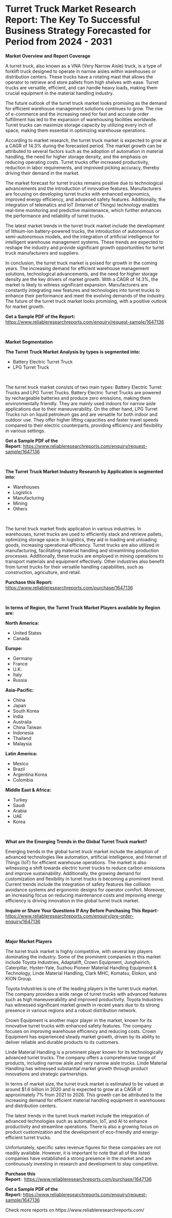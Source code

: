 <p><h1>Turret Truck Market Research Report: The Key To Successful Business Strategy Forecasted for Period from 2024 - 2031</h1></p><p><strong>Market Overview and Report Coverage</strong></p>
<p><p>A turret truck, also known as a VNA (Very Narrow Aisle) truck, is a type of forklift truck designed to operate in narrow aisles within warehouses or distribution centers. These trucks have a rotating mast that allows the operator to retrieve and store pallets from high shelves with ease. Turret trucks are versatile, efficient, and can handle heavy loads, making them crucial equipment in the material handling industry.</p><p>The future outlook of the turret truck market looks promising as the demand for efficient warehouse management solutions continues to grow. The rise of e-commerce and the increasing need for fast and accurate order fulfillment has led to the expansion of warehousing facilities worldwide. Turret trucks can maximize storage capacity by utilizing every inch of space, making them essential in optimizing warehouse operations.</p><p>According to market research, the turret truck market is expected to grow at a CAGR of 14.3% during the forecasted period. The market growth can be attributed to several factors such as the adoption of automation in material handling, the need for higher storage density, and the emphasis on reducing operating costs. Turret trucks offer increased productivity, reduction in labor requirements, and improved picking accuracy, thereby driving their demand in the market.</p><p>The market forecast for turret trucks remains positive due to technological advancements and the introduction of innovative features. Manufacturers are focusing on developing turret trucks with enhanced ergonomics, improved energy efficiency, and advanced safety features. Additionally, the integration of telematics and IoT (Internet of Things) technology enables real-time monitoring and predictive maintenance, which further enhances the performance and reliability of turret trucks.</p><p>The latest market trends in the turret truck market include the development of lithium-ion battery-powered trucks, the introduction of autonomous or semi-autonomous models, and the integration of artificial intelligence for intelligent warehouse management systems. These trends are expected to reshape the industry and provide significant growth opportunities for turret truck manufacturers and suppliers.</p><p>In conclusion, the turret truck market is poised for growth in the coming years. The increasing demand for efficient warehouse management solutions, technological advancements, and the need for higher storage density are the key drivers of market growth. With a CAGR of 14.3%, the market is likely to witness significant expansion. Manufacturers are constantly integrating new features and technologies into turret trucks to enhance their performance and meet the evolving demands of the industry. The future of the turret truck market looks promising, with a positive outlook for market growth.</p></p>
<p><strong>Get a Sample PDF of the Report:</strong> <a href="https://www.reliableresearchreports.com/enquiry/request-sample/1647136">https://www.reliableresearchreports.com/enquiry/request-sample/1647136</a></p>
<p>&nbsp;</p>
<p><strong>Market Segmentation</strong></p>
<p><strong>The Turret Truck Market Analysis by types is segmented into:</strong></p>
<p><ul><li>Battery Electric Turret Truck</li><li>LPG Turret Truck</li></ul></p>
<p>&nbsp;</p>
<p><p>The turret truck market consists of two main types: Battery Electric Turret Trucks and LPG Turret Trucks. Battery Electric Turret Trucks are powered by rechargeable batteries and produce zero emissions, making them environmentally friendly. They are mainly used indoors for narrow aisle applications due to their maneuverability. On the other hand, LPG Turret Trucks run on liquid petroleum gas and are versatile for both indoor and outdoor use. They offer higher lifting capacities and faster travel speeds compared to their electric counterparts, providing efficiency and flexibility in various settings.</p></p>
<p><strong>Get a Sample PDF of the Report:</strong>&nbsp;<a href="https://www.reliableresearchreports.com/enquiry/request-sample/1647136">https://www.reliableresearchreports.com/enquiry/request-sample/1647136</a></p>
<p>&nbsp;</p>
<p><strong>The Turret Truck Market Industry Research by Application is segmented into:</strong></p>
<p><ul><li>Warehouses</li><li>Logistics</li><li>Manufacturing</li><li>Mining</li><li>Others</li></ul></p>
<p>&nbsp;</p>
<p><p>The turret truck market finds application in various industries. In warehouses, turret trucks are used to efficiently stack and retrieve pallets, optimizing storage space. In logistics, they aid in loading and unloading goods, increasing operational efficiency. Turret trucks are also utilized in manufacturing, facilitating material handling and streamlining production processes. Additionally, these trucks are employed in mining operations to transport materials and equipment effectively. Other industries also benefit from turret trucks for their versatile handling capabilities, such as construction, agriculture, and retail.</p></p>
<p><strong>Purchase this Report:</strong>&nbsp; <a href="https://www.reliableresearchreports.com/purchase/1647136">https://www.reliableresearchreports.com/purchase/1647136</a></p>
<p>&nbsp;</p>
<p><strong>In terms of Region, the Turret Truck Market Players available by Region are:</strong></p>
<p>
    <p> <strong> North America: </strong>
        <ul>
            <li>United States</li>
            <li>Canada</li>
        </ul>
        </p> 
    <p> <strong> Europe: </strong>
        <ul>
            <li>Germany</li>
            <li>France</li>
            <li>U.K.</li>
            <li>Italy</li>
            <li>Russia</li>
        </ul>
        </p> 
    <p> <strong> Asia-Pacific: </strong>
        <ul>
            <li>China</li>
            <li>Japan</li>
            <li>South Korea</li>
            <li>India</li>
            <li>Australia</li>
            <li>China Taiwan</li>
            <li>Indonesia</li>
            <li>Thailand</li>
            <li>Malaysia</li>
        </ul>
        </p> 
    <p> <strong> Latin America: </strong>
        <ul>
            <li>Mexico</li>
            <li>Brazil</li>
            <li>Argentina Korea</li>
            <li>Colombia</li>
        </ul>
        </p> 
    <p> <strong> Middle East & Africa: </strong>
        <ul>
            <li>Turkey</li>
            <li>Saudi</li>
            <li>Arabia</li>
            <li>UAE</li>
            <li>Korea</li>
        </ul>
    </p>
    </p>
<p>&nbsp;</p>
<p><strong>What are the Emerging Trends in the Global Turret Truck market?</strong></p>
<p><p>Emerging trends in the global turret truck market include the adoption of advanced technologies like automation, artificial intelligence, and Internet of Things (IoT) for efficient warehouse operations. The market is also witnessing a shift towards electric turret trucks to reduce carbon emissions and improve sustainability. Additionally, the growing demand for customization and flexibility in turret trucks is becoming a prominent trend. Current trends include the integration of safety features like collision avoidance systems and ergonomic designs for operator comfort. Moreover, an increasing focus on reducing maintenance costs and improving energy efficiency is driving innovation in the global turret truck market.</p></p>
<p><strong>Inquire or Share Your Questions If Any Before Purchasing This Report</strong>- <a href="https://www.reliableresearchreports.com/enquiry/pre-order-enquiry/1647136">https://www.reliableresearchreports.com/enquiry/pre-order-enquiry/1647136</a></p>
<p>&nbsp;</p>
<p><strong>Major Market Players</strong></p>
<p><p>The turret truck market is highly competitive, with several key players dominating the industry. Some of the prominent companies in this market include Toyota Industries, Adaptalift, Crown Equipment, Jungheirich, Caterpillar, Hyster-Yale, Suzhou Pioneer Material Handling Equipment & Technology, Linde Material Handling, Clark MHC, Komatsu, Elokon, and KION Group.</p><p>Toyota Industries is one of the leading players in the turret truck market. The company provides a wide range of turret trucks with advanced features such as high maneuverability and improved productivity. Toyota Industries has witnessed significant market growth in recent years due to its strong presence in various regions and a robust distribution network.</p><p>Crown Equipment is another major player in the market, known for its innovative turret trucks with enhanced safety features. The company focuses on improving warehouse efficiency and reducing costs. Crown Equipment has experienced steady market growth, driven by its ability to deliver reliable and durable products to its customers.</p><p>Linde Material Handling is a prominent player known for its technologically advanced turret trucks. The company offers a comprehensive range of products, including narrow aisle and very narrow aisle trucks. Linde Material Handling has witnessed substantial market growth through product innovations and strategic partnerships.</p><p>In terms of market size, the turret truck market is estimated to be valued at around $1.6 billion in 2020 and is expected to grow at a CAGR of approximately 7% from 2021 to 2026. This growth can be attributed to the increasing demand for efficient material handling equipment in warehouses and distribution centers.</p><p>The latest trends in the turret truck market include the integration of advanced technologies such as automation, IoT, and AI to enhance productivity and streamline operations. There is also a growing focus on product customization and the development of eco-friendly and energy-efficient turret trucks.</p><p>Unfortunately, specific sales revenue figures for these companies are not readily available. However, it is important to note that all of the listed companies have established a strong presence in the market and are continuously investing in research and development to stay competitive.</p></p>
<p><strong>Purchase this Report:</strong>&nbsp;&nbsp;<a href="https://www.reliableresearchreports.com/purchase/1647136">https://www.reliableresearchreports.com/purchase/1647136</a></p>
<p></p>
<p><strong>Get a Sample PDF of the Report:</strong>&nbsp;<a href="https://www.reliableresearchreports.com/enquiry/request-sample/1647136">https://www.reliableresearchreports.com/enquiry/request-sample/1647136</a></p>
<p>Check more reports on https://www.reliableresearchreports.com/</p>